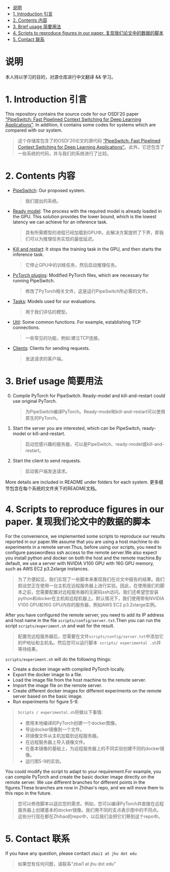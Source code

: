 <!-- TOC -->

- [说明](#说明)
- [1. Introduction 引言](#1-introduction-引言)
- [2. Contents 内容](#2-contents-内容)
- [3. Brief usage  简要用法](#3-brief-usage--简要用法)
- [4. Scripts to reproduce figures in our paper. 复现我们论文中的数据的脚本](#4-scripts-to-reproduce-figures-in-our-paper-复现我们论文中的数据的脚本)
- [5. Contact 联系](#5-contact-联系)

<!-- /TOC -->
# 说明
本人持以学习的目的，对源仓库进行中文翻译 && 学习。
# 1. Introduction 引言

This repository contains the source code for our OSDI'20 paper ["PipeSwitch: Fast Pipelined Context Switching for Deep Learning Applications"](https://www.usenix.org/conference/osdi20/presentation/bai). In addition, it contains some codes for systems which are compared with our system.

> 这个存储库包含了的OSDI’20论文的源代码 [“PipeSwitch: Fast Pipelined Context Switching for Deep Learning Applications”](https://www.usenix.org/conference/osdi20/presentation/bai)。此外，它还包含了一些系统的代码，并与我们的系统进行了比较。

# 2. Contents 内容

- [PipeSwitch](https://github.com/netx-repo/PipeSwitch/tree/main/pipeswitch): Our proposed system. 

  > 我们提出的系统。

- [Ready model](https://github.com/netx-repo/PipeSwitch/tree/main/ready_model): The process with the required model is already loaded in the GPU. This solution provides the lower bound, which is the lowest latency we can achieve for an inference task.

  > 具有所需模型的进程已经加载到GPU中。此解决方案提供了下界，即我们可以为推理任务实现的最低延迟。

- [Kill and restart](https://github.com/netx-repo/PipeSwitch/tree/main/kill_restart): It stops the training task in the GPU, and then starts the inference task. 

  > 它停止GPU中的训练任务，然后启动推理任务。

- [PyTorch plugins](https://github.com/netx-repo/PipeSwitch/tree/main/pytorch_plugin): Modified PyTorch files, which are necessary for running PipeSwitch.

  >  修改了PyTorch相关文件，这是运行PipeSwitch所必需的文件。

- [Tasks](https://github.com/netx-repo/PipeSwitch/tree/main/task): Models used for our evaluations.  

  > 用于我们评估的模型。

- [Util](https://github.com/netx-repo/PipeSwitch/tree/main/util): Some common functions. For example, establishing TCP connections.

  > 一些常见的功能，例如:建立TCP连接。

- [Clients](https://github.com/netx-repo/PipeSwitch/tree/main/client): Clients for sending requests.

  > 发送请求的客户端。

# 3. Brief usage  简要用法
0. Compile PyTorch for PipeSwitch. Ready-model and kill-and-restart could use original PyTorch.

    > 为PipeSwitch编译PyTorch。Ready-model和kill-and-restart可以使用原生的PyTorch。
1. Start the server you are interested, which can be PipeSwitch, ready-model or kill-and-restart.

   > 启动您感兴趣的服务器，可以是PipeSwitch、ready-model或kill-and-restart。
2. Start the client to send requests.

   > 启动客户端发送请求。

More details are included in README under folders for each system.
更多细节包含在每个系统的文件夹下的README文档。

# 4. Scripts to reproduce figures in our paper. 复现我们论文中的数据的脚本

For the convenience, we implemented some scripts to reproduce our results reported in our paper.We assume that you are using a host machine to do experiments in a remote server.Thus, before using our scripts, you need to configure passwordless ssh access to the remote server.We also expect you install python and docker on both the host and the remote machine.By default, we use a server with NVIDIA V100 GPU with 16G GPU memory, such as AWS EC2 p3.2xlarge instances.

> 为了方便起见，我们实现了一些脚本来重现我们在论文中报告的结果。我们假设您正在使用一台主机在远程服务器上进行实验。因此，在使用我们的脚本之前，您需要配置对远程服务器的无密码ssh访问。我们还希望您安装python和docker在主机和远程机器上。默认情况下，我们使用带有NVIDIA V100 GPU和16G GPU内存的服务器，例如AWS EC2 p3.2xlarge实例。

After you have configured the remote server, you need to add its IP address and host name in the file ```scripts/config/server.txt```.Then you can run the script ```scripts/experiment.sh``` and wait for the result.

> 配置完远程服务器后，您需要在文件```scripts/config/server.txt```中添加它的IP地址和主机名。然后您可以运行脚本``` scripts/ experimental .sh```并等待结果。

```scripts/experiment.sh``` will do the following things:
- Create a docker image with compiled PyTorch locally.
- Export the docker image to a file.
- Load the image file from the host machine to the remote server.
- Import the image file on the remote server.
- Create different docker images for different experiments on the remote server based on the basic image.
- Run experiments for figure 5-9.

> ```Scripts / experimental.sh```将做以下事情:
>
> - 使用本地编译的PyTorch创建一个docker图像。
> - 导出docker镜像到一个文件。
> - 将镜像文件从主机加载到远程服务器。
> - 在远程服务器上导入镜像文件。
> - 在基本镜像的基础上，为远程服务器上的不同实验创建不同的docker镜像。
> - 运行图5-9的实验。



You could modify the script to adapt to your requirement.For example, you can compile PyTorch and create the basic docker image directly on the remote server.
We use different branches for different points in the figures.These branches are now in Zhihao's repo, and we will move them to this repo in the future.
> 您可以修改脚本以适应您的需求。例如，您可以编译PyTorch并直接在远程服务器上创建基本的docker镜像。我们用不同的支点表示图中的不同点。这些分行现在都在Zhihao的repo中，以后我们会把它们移到这个repo中。
# 5. Contact 联系

If you have any question, please contact `zbai1 at jhu dot edu`

> 如果您有任何问题，请联系“zbai1 at jhu dot edu” 